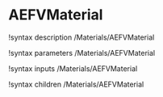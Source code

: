 # AEFVMaterial

!syntax description /Materials/AEFVMaterial

!syntax parameters /Materials/AEFVMaterial

!syntax inputs /Materials/AEFVMaterial

!syntax children /Materials/AEFVMaterial
